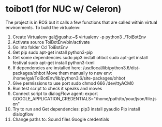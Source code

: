 # toibot1 (for NUC w/ Celeron)

The project is in ROS but it calls a few functions that are called within virtual environments. 
To build the virtualenv:

1. Create Virtualenv
gal@gushu:~$ virtualenv -p python3 ./ToiBotEnv
2. Activate
source ToiBotEnv/bin/activate
3. Go into folder
Cd ToiBotEnv
4. Get pip
 sudo apt-get install python3-pip
5. Get some dependencies
sudo pip3 install ohbot
sudo apt-get install festival
sudo apt-get install python3-lxml
6. If dependencies are installed here: /usr/local/lib/python3.6/dist-packages/ohbot
Move them manually to new env: /home/gal/ToiBotEnv/lib/python3.6/site-packages/ohbot 
7. Give permissions to use port
sudo chmod 666 /dev/ttyACM0
8. Run test script to check it speaks and moves
9. Connect script to dialogFlow agent:
export GOOGLE_APPLICATION_CREDENTIALS="/home/path/to/your/json/file.json"
10. Try to run and Get dependencies:
pip3 install pyaudio
Pip install dialogflow
11. Change paths to:
Sound files
Google credentials



